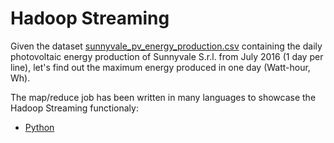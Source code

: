 # Hadoop Streaming

Given the dataset [sunnyvale_pv_energy_production.csv](../../datasets/sunnyvale_pv_energy_production.csv)  containing the daily photovoltaic energy production of Sunnyvale S.r.l. from July 2016 (1 day per line), let's find out the maximum energy produced in one day (Watt-hour, Wh).

The map/reduce job has been written in many languages to showcase the Hadoop Streaming functionaly:

- [Python](./Python)